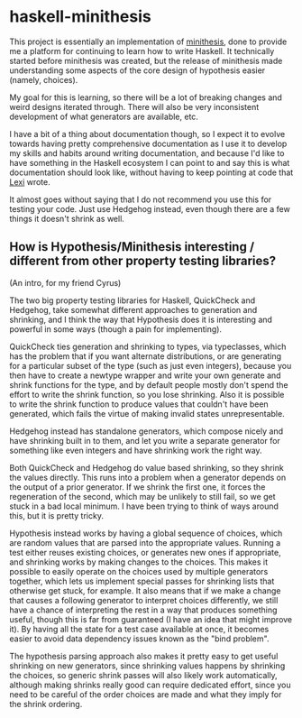 # haskell-minithesis

This project is essentially an implementation of [minithesis](https://github.com/DRMacIver/minithesis), done to provide me a platform for continuing to learn how to write Haskell. It technically started before minithesis was created, but the release of minithesis made understanding some aspects of the core design of hypothesis easier (namely, choices).

My goal for this is learning, so there will be a lot of breaking changes and weird designs iterated through. There will also be very inconsistent development of what generators are available, etc. 

I have a bit of a thing about documentation though, so I expect it to evolve towards having pretty comprehensive documentation as I use it to develop my skills and habits around writing documentation, and because I'd like to have something in the Haskell ecosystem I can point to and say this is what documentation should look like, without having to keep pointing at code that [Lexi](https://github.com/lexi-lambda) wrote.

It almost goes without saying that I do not recommend you use this for testing your code. Just use Hedgehog instead, even though there are a few things it doesn't shrink as well.

## How is Hypothesis/Minithesis interesting / different from other property testing libraries?
(An intro, for my friend Cyrus)

The two big property testing libraries for Haskell, QuickCheck and Hedgehog, take somewhat different approaches to generation and shrinking, and I think the way that Hypothesis does it is interesting and powerful in some ways (though a pain for implementing).

QuickCheck ties generation and shrinking to types, via typeclasses, which has the problem that if you want alternate distributions, or are generating for a particular subset of the type (such as just even integers), because you then have to create a newtype wrapper and write your own generate and shrink functions for the type, and by default people mostly don't spend the effort to write the shrink function, so you lose shrinking. Also it is possible to write the shrink function to produce values that couldn't have been generated, which fails the virtue of making invalid states unrepresentable.

Hedgehog instead has standalone generators, which compose nicely and have shrinking built in to them, and let you write a separate generator for something like even integers and have shrinking work the right way.

Both QuickCheck and Hedgehog do value based shrinking, so they shrink the values directly. This runs into a problem when a generator depends on the output of a prior generator. If we shrink the first one, it forces the regeneration of the second, which may be unlikely to still fail, so we get stuck in a bad local minimum. I have been trying to think of ways around this, but it is pretty tricky.

Hypothesis instead works by having a global sequence of choices, which are random values that are parsed into the appropriate values. Running a test either reuses existing choices, or generates new ones if appropriate, and shrinking works by making changes to the choices. This makes it possible to easily operate on the choices used by multiple generators together, which lets us implement special passes for shrinking lists that otherwise get stuck, for example. It also means that if we make a change that causes a following generator to interpret choices differently, we still have a chance of interpreting the rest in a way that produces something useful, though this is far from guaranteed (I have an idea that might improve it). By having all the state for a test case available at once, it becomes easier to avoid data dependency issues known as the "bind problem".

The hypothesis parsing approach also makes it pretty easy to get useful shrinking on new generators, since shrinking values happens by shrinking the choices, so generic shrink passes will also likely work automatically, although making shrinks really good can require dedicated effort, since you need to be careful of the order choices are made and what they imply for the shrink ordering.
